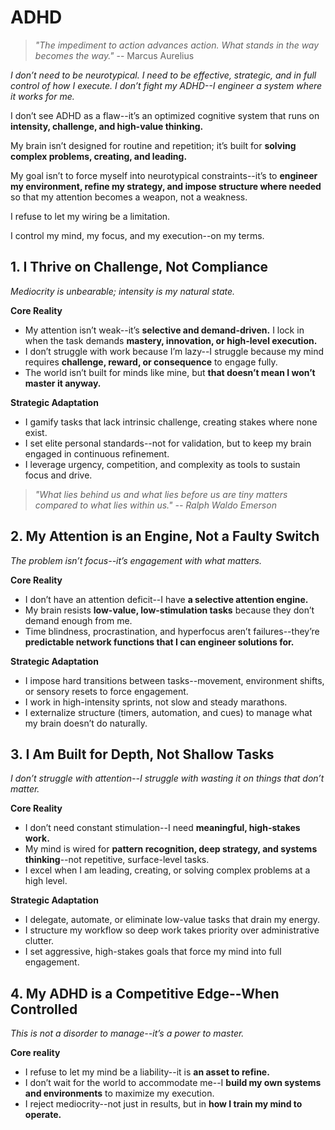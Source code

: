 # ADHD

> *"The impediment to action advances action. What stands in the way becomes the way."* -- Marcus Aurelius

*I don’t need to be neurotypical. I need to be effective, strategic, and in full control of how I execute. I don’t fight my ADHD--I engineer a system where it works for me.*

I don’t see ADHD as a flaw--it’s an optimized cognitive system that runs on **intensity, challenge, and high-value thinking.**

My brain isn’t designed for routine and repetition; it’s built for **solving complex problems, creating, and leading.**

My goal isn’t to force myself into neurotypical constraints--it’s to **engineer my environment, refine my strategy, and impose structure where needed** so that my attention becomes a weapon, not a weakness.

I refuse to let my wiring be a limitation.

I control my mind, my focus, and my execution--on my terms.

## 1. I Thrive on Challenge, Not Compliance

*Mediocrity is unbearable; intensity is my natural state.*

**Core Reality**
- My attention isn’t weak--it’s **selective and demand-driven.** I lock in when the task demands **mastery, innovation, or high-level execution.**
- I don’t struggle with work because I’m lazy--I struggle because my mind requires **challenge, reward, or consequence** to engage fully.
- The world isn’t built for minds like mine, but **that doesn’t mean I won’t master it anyway.**

**Strategic Adaptation**
- I gamify tasks that lack intrinsic challenge, creating stakes where none exist.
- I set elite personal standards--not for validation, but to keep my brain engaged in continuous refinement.
- I leverage urgency, competition, and complexity as tools to sustain focus and drive.

> *"What lies behind us and what lies before us are tiny matters compared to what lies within us." -- Ralph Waldo Emerson*

## 2. My Attention is an Engine, Not a Faulty Switch

*The problem isn’t focus--it’s engagement with what matters.*

**Core Reality**
- I don’t have an attention deficit--I have **a selective attention engine.**
- My brain resists **low-value, low-stimulation tasks** because they don’t demand enough from me.
- Time blindness, procrastination, and hyperfocus aren’t failures--they’re **predictable network functions that I can engineer solutions for.**

**Strategic Adaptation**
- I impose hard transitions between tasks--movement, environment shifts, or sensory resets to force engagement.
- I work in high-intensity sprints, not slow and steady marathons.
- I externalize structure (timers, automation, and cues) to manage what my brain doesn’t do naturally.

## 3. I Am Built for Depth, Not Shallow Tasks

*I don’t struggle with attention--I struggle with wasting it on things that don’t matter.*

**Core Reality**
- I don’t need constant stimulation--I need **meaningful, high-stakes work.**
- My mind is wired for **pattern recognition, deep strategy, and systems thinking**--not repetitive, surface-level tasks.
- I excel when I am leading, creating, or solving complex problems at a high level.

**Strategic Adaptation**
- I delegate, automate, or eliminate low-value tasks that drain my energy.
- I structure my workflow so deep work takes priority over administrative clutter.
- I set aggressive, high-stakes goals that force my mind into full engagement.

## 4. My ADHD is a Competitive Edge--When Controlled

*This is not a disorder to manage--it’s a power to master.*

**Core reality**
- I refuse to let my mind be a liability--it is **an asset to refine.**
- I don’t wait for the world to accommodate me--I **build my own systems and environments** to maximize my execution.
- I reject mediocrity--not just in results, but in **how I train my mind to operate.**